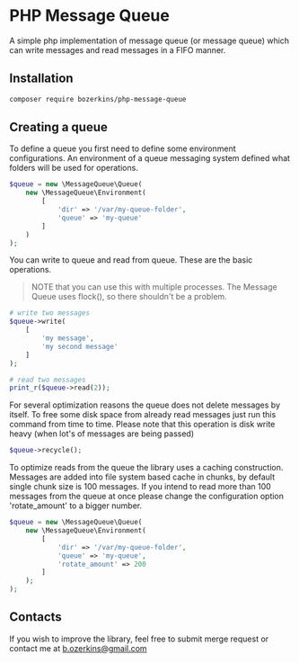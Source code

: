 # PHP Message Queue
A simple php implementation of message queue (or message queue) which 
can write messages and read messages in a FIFO manner.

## Installation
```sh
composer require bozerkins/php-message-queue
```

## Creating a queue
To define a queue you first need to define some environment configurations.
An environment of a queue messaging system defined what folders will be used for operations.
```php
$queue = new \MessageQueue\Queue(
    new \MessageQueue\Environment(
        [
            'dir' => '/var/my-queue-folder',
            'queue' => 'my-queue'
        ]
    )
);
```

You can write to queue and read from queue. These are the basic operations.

> NOTE that you can use this with multiple processes. The Message Queue uses flock(), so there shouldn't be a problem.

```php
# write two messages
$queue->write(
    [
        'my message', 
        'my second message'
    ]
);

# read two messages
print_r($queue->read(2));
```

For several optimization reasons the queue does not delete messages by itself.
To free some disk space from already read messages just run this command from time to time.
Please note that this operation is disk write heavy (when lot's of messages are being passed)
```php
$queue->recycle();
```

To optimize reads from the queue the library uses a caching construction. 
Messages are added into file system based cache in chunks, by default single chunk size is 100 messages.
If you intend to read more than 100 messages from the queue at once please change the configuration option 'rotate_amount' to a bigger number.
```php
$queue = new \MessageQueue\Queue(
    new \MessageQueue\Environment(
        [
            'dir' => '/var/my-queue-folder',
            'queue' => 'my-queue',
            'rotate_amount' => 200
        ]
    );
);
```

## Contacts
If you wish to improve the library, feel free to submit merge request or contact me at b.ozerkins@gmail.com
